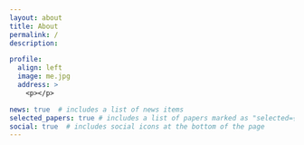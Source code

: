 ```yaml
---
layout: about
title: About
permalink: /
description: 

profile:
  align: left
  image: me.jpg
  address: >
    <p></p>

news: true  # includes a list of news items
selected_papers: true # includes a list of papers marked as "selected={true}"
social: true  # includes social icons at the bottom of the page
---
```


